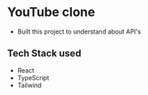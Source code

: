 # YouTube clone
- Built this project to understand about API's

## Tech Stack used
- React
- TypeScript
- Tailwind

